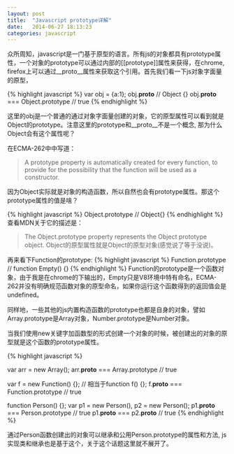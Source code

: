 ```yaml
---
layout: post
title:  "Javascript prototype详解"
date:   2014-06-27 18:13:23
categories: javascript
---
```



众所周知，javascript是一门基于原型的语言。所有js的对象都具有prototype属性，一个对象的prototype可以通过内部的[[prototype]]属性来获得，在chrome, firefox上可以通过\_\_proto__属性来获取这个引用。首先我们看一下js对象字面量的原型，

{% highlight javascript %}
var obj = {a:1};
obj.__proto__ // Object {}
obj.__proto__ === Object.prototype // true
{% endhighlight %}

这里的obj是一个普通的通过对象字面量创建的对象，它的原型属性可以看到就是Object的prototype。注意这里的prototype和\_\_proto__不是一个概念, 那为什么Object会有这个属性呢？

在ECMA-262中中写道：
>A prototype property is automatically created for every function, to provide for the possibility that the function will be used as a constructor.

因为Object实际就是对象的构造函数，所以自然也会有prototype属性。那这个prototype属性的值是啥？

{% highlight javascript %}
Object.prototype // Object{}
{% endhighlight %}
查看MDN关于它的描述是：
>The Object.prototype property represents the Object prototype object.
Object的原型属性就是Object的原型对象(感觉说了等于没说)。

再来看下Function的prototype:
{% highlight javascript %}
Function.prototype // function Empty() {}
{% endhighlight %}
Function的prototype是一个函数对象，由于我是在chrome的下输出的，Empty只是V8环境中特有命名，ECMA-262并没有明确规范函数对象的原型命名，如果你运行这个函数得到的返回值会是undefined。

同样地，一些其他的js内置构造函数的prototype也都是自身的对象，譬如Array.prototype是Array对象，Number.prototype是Number对象。

当我们使用new关键字加函数型的形式创建一个对象的时候，被创建出的对象的原型就是这个函数的prototype属性。

{% highlight javascript %}

var arr = new Array();
arr.__proto__ === Array.prototype // true

var f = new Function() {}; // 相当于function f() {};
f.__proto__ === Function.prototype // true

function Person() {};
var p1 = new Person(),
    p2 = new Person();
p1.__proto__ === Person.prototype // true
p1.__proto__ === p2.__proto__ // true
{% endhighlight %}

通过Person函数创建出的对象可以继承和公用Person.prototype的属性和方法, js实现类和继承也是基于这个，关于这个话题这里就不展开了。



<div style="height: 30px"></div>

<!-- 多说评论框 start -->
<div class="ds-thread" data-thread-key="javascript-prototype" data-title="JavaScript prototype详解" data-url="http://murphy58.com/javascript/2014/06/27/javascript-prototype.html"></div>
<!-- 多说评论框 end -->
<!-- 多说公共JS代码 start (一个网页只需插入一次) -->
<script type="text/javascript">
var duoshuoQuery = {short_name:"murphy58"};
(function() {
    var ds = document.createElement('script');
    ds.type = 'text/javascript';ds.async = true;
    ds.src = (document.location.protocol == 'https:' ? 'https:' : 'http:') + '//static.duoshuo.com/embed.js';
    ds.charset = 'UTF-8';
    (document.getElementsByTagName('head')[0] 
     || document.getElementsByTagName('body')[0]).appendChild(ds);
})();
</script>
<!-- 多说公共JS代码 end -->
